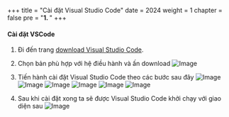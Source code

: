 +++
title = "Cài đặt Visual Studio Code"
date = 2024
weight = 1
chapter = false
pre = "<b>1. </b>"
+++

#### Cài đặt VSCode

1. Đi đến trang [download Visual Studio Code](https://code.visualstudio.com/download).
   
2. Chọn bản phù hợp với hệ điều hành và ấn download
![Image](../images/1/vsc-download.png)

3. Tiến hành cài đặt Visual Studio Code theo các bước sau đây
![Image](../images/1/3-1.png)
![Image](../images/1/3-2.png)
![Image](../images/1/3-3.png)
![Image](../images/1/3-4.png)
![Image](../images/1/3-5.png)
![Image](../images/1/3-6.png)

1. Sau khi cài đặt xong ta sẽ được Visual Studio Code khởi chạy với giao diện sau
![Image](../images/1/4.png)
